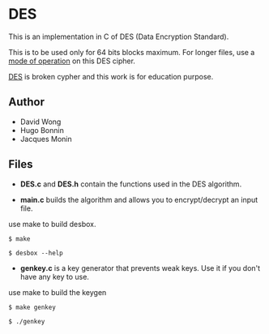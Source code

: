 DES
============

This is an implementation in C of DES (Data Encryption Standard).  

This is to be used only for 64 bits blocks maximum. For longer files, use a [mode of operation][1] on this DES cipher.

[DES][2] is broken cypher and this work is for education purpose.

[1]: http://en.wikipedia.org/wiki/Block_cipher_mode_of_operation
[2]: http://en.wikipedia.org/wiki/Data_Encryption_Standard


Author
------

* David Wong
* Hugo Bonnin
* Jacques Monin

Files
----

* **DES.c** and **DES.h** contain the functions used in the DES algorithm.

* **main.c** builds the algorithm and allows you to encrypt/decrypt an input file.

use make to build desbox.

    $ make
    
    $ desbox --help

* **genkey.c** is a key generator that prevents weak keys. Use it if you don't have any key to use.

use make to build the keygen

    $ make genkey

    $ ./genkey
